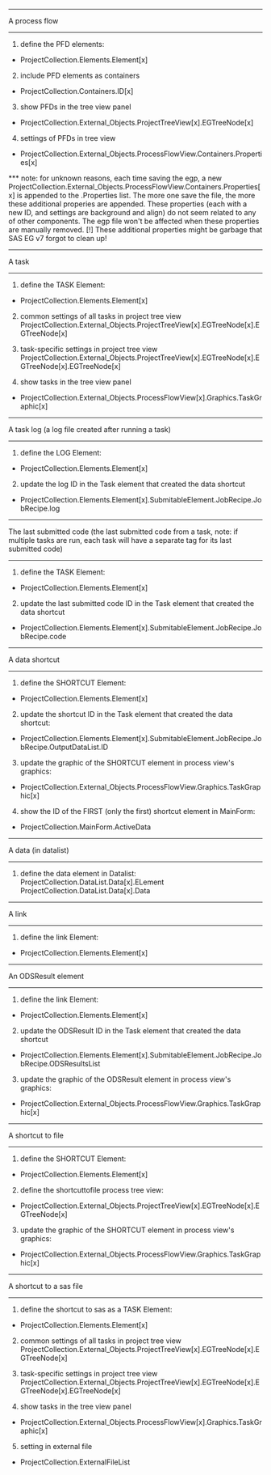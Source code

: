 ***************
A process flow
***************

1. define the PFD elements:
- ProjectCollection.Elements.Element[x]

2. include PFD elements as containers
- ProjectCollection.Containers.ID[x]

3. show PFDs in the tree view panel
- ProjectCollection.External_Objects.ProjectTreeView[x].EGTreeNode[x]

4. settings of PFDs in tree view
- ProjectCollection.External_Objects.ProcessFlowView.Containers.Properties[x]

*** note: for unknown reasons, each time saving the egp, a new 
ProjectCollection.External_Objects.ProcessFlowView.Containers.Properties[x] is appended to the .Properties list. The more one save the file, the more these additional properies are appended. These properties (each with a new ID, and settings are background and align) do not seem related to any of other components. The egp file won't be affected when these properties are manually removed.
[!] These additional properties might be garbage that SAS EG v7 forgot to clean up!


***************
A task
***************

1. define the TASK Element:
- ProjectCollection.Elements.Element[x]

2. common settings of all tasks in project tree view
ProjectCollection.External_Objects.ProjectTreeView[x].EGTreeNode[x].EGTreeNode[x]

3. task-specific settings in project tree view
ProjectCollection.External_Objects.ProjectTreeView[x].EGTreeNode[x].EGTreeNode[x].EGTreeNode[x]

4. show tasks in the tree view panel
- ProjectCollection.External_Objects.ProcessFlowView[x].Graphics.TaskGraphic[x]

***************
A task log (a log file created after running a task)
***************

1. define the LOG Element:
- ProjectCollection.Elements.Element[x]
2. update the log ID in the Task element that created the data shortcut
- ProjectCollection.Elements.Element[x].SubmitableElement.JobRecipe.JobRecipe.log

***************
The last submitted code (the last submitted code from a task, note: if multiple tasks are run, each task will have a separate tag for its last submitted code)
***************
1. define the TASK Element:
- ProjectCollection.Elements.Element[x]
2. update the last submitted code ID in the Task element that created the data shortcut
- ProjectCollection.Elements.Element[x].SubmitableElement.JobRecipe.JobRecipe.code


***************
A data shortcut 
***************
1. define the SHORTCUT Element:
- ProjectCollection.Elements.Element[x]
2. update the shortcut ID in the Task element that created the data shortcut:
- ProjectCollection.Elements.Element[x].SubmitableElement.JobRecipe.JobRecipe.OutputDataList.ID
3. update the graphic of the SHORTCUT element in process view's graphics:
- ProjectCollection.External_Objects.ProcessFlowView.Graphics.TaskGraphic[x]
4. show the ID of the FIRST (only the first) shortcut element in MainForm:
- ProjectCollection.MainForm.ActiveData  

***************
A data (in datalist)
***************
1. define the data element in Datalist:
ProjectCollection.DataList.Data[x].ELement
ProjectCollection.DataList.Data[x].Data


***************
A link 
***************
1. define the link Element:
- ProjectCollection.Elements.Element[x]


***************
An ODSResult element
***************
1. define the link Element:
- ProjectCollection.Elements.Element[x]
2. update the ODSResult ID in the Task element that created the data shortcut
- ProjectCollection.Elements.Element[x].SubmitableElement.JobRecipe.JobRecipe.ODSResultsList
3. update the graphic of the ODSResult element in process view's graphics:
- ProjectCollection.External_Objects.ProcessFlowView.Graphics.TaskGraphic[x]


***************
A shortcut to file 
***************
1. define the SHORTCUT Element:
- ProjectCollection.Elements.Element[x]
2. define the shortcuttofile process tree view:
- ProjectCollection.External_Objects.ProjectTreeView[x].EGTreeNode[x].EGTreeNode[x]
3. update the graphic of the SHORTCUT element in process view's graphics:
- ProjectCollection.External_Objects.ProcessFlowView.Graphics.TaskGraphic[x]


***************
A shortcut to a sas file
***************

1. define the shortcut to sas as a TASK Element:
- ProjectCollection.Elements.Element[x]

2. common settings of all tasks in project tree view
ProjectCollection.External_Objects.ProjectTreeView[x].EGTreeNode[x].EGTreeNode[x]

3. task-specific settings in project tree view
ProjectCollection.External_Objects.ProjectTreeView[x].EGTreeNode[x].EGTreeNode[x].EGTreeNode[x]

4. show tasks in the tree view panel
- ProjectCollection.External_Objects.ProcessFlowView[x].Graphics.TaskGraphic[x]

5. setting in external file
- ProjectCollection.ExternalFileList